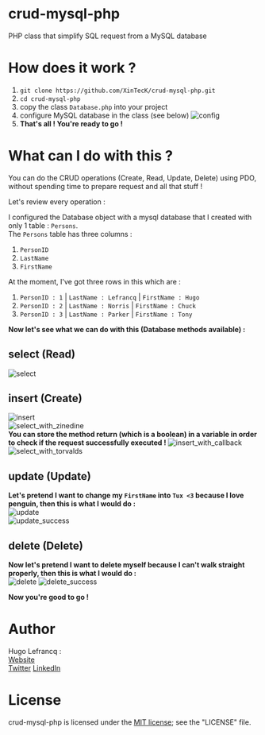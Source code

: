 # crud-mysql-php
PHP class that simplify SQL request from a MySQL database

# How does it work ?
1. `git clone https://github.com/XinTecK/crud-mysql-php.git`
2. `cd crud-mysql-php`
3. copy the class `Database.php` into your project
4. configure MySQL database in the class (see below)
![config](https://user-images.githubusercontent.com/43551457/60887570-09180600-a255-11e9-8ac3-ab21a0216fd1.png)
5. **That's all ! You're ready to go !**  

# What can I do with this ?
You can do the CRUD operations (Create, Read, Update, Delete) using PDO, without spending time to prepare request and all that stuff !  

Let's review every operation :  

I configured the Database object with a mysql database that I created with only 1 table : `Persons`.  
The `Persons` table has three columns :  
1. `PersonID`
2. `LastName`
3. `FirstName`  

At the moment, I've got three rows in this which are :
1. `PersonID : 1` | `LastName : Lefrancq` | `FirstName : Hugo`
2. `PersonID : 2` | `LastName : Norris` | `FirstName : Chuck`
3. `PersonID : 3` | `LastName : Parker` | `FirstName : Tony`

**Now let's see what we can do with this (Database methods available) :**

## select (Read)
![select](https://user-images.githubusercontent.com/43551457/60888339-d838d080-a256-11e9-9229-1011fd5195b3.png)  
## insert (Create)
![insert](https://user-images.githubusercontent.com/43551457/60888432-11714080-a257-11e9-9dbc-f99fd438e614.png)  
![select_with_zinedine](https://user-images.githubusercontent.com/43551457/60888459-1df59900-a257-11e9-8ed9-42fcd963e51a.png)  
**You can store the method return (which is a boolean) in a variable in order to check if the request successfully executed !**
![insert_with_callback](https://user-images.githubusercontent.com/43551457/60888572-6319cb00-a257-11e9-89d6-0a2dff625573.png)  
![select_with_torvalds](https://user-images.githubusercontent.com/43551457/60888598-73ca4100-a257-11e9-9811-98664691e4d4.png)  
## update (Update)
**Let's pretend I want to change my `FirstName` into `Tux <3` because I love penguin, then this is what I would do :**  
![update](https://user-images.githubusercontent.com/43551457/60888775-d58aab00-a257-11e9-8cda-7917cfeb2c05.png)  
![update_success](https://user-images.githubusercontent.com/43551457/60888805-de7b7c80-a257-11e9-8566-f401d61ed710.png)  
## delete (Delete)
**Now let's pretend I want to delete myself because I can't walk straight properly, then this is what I would do :**  
![delete](https://user-images.githubusercontent.com/43551457/60889016-5a75c480-a258-11e9-8fb1-474cd0808229.png)
![delete_success](https://user-images.githubusercontent.com/43551457/60889040-63669600-a258-11e9-8468-11ec26c95392.png)

**Now you're good to go !**

# Author
Hugo Lefrancq :  
[Website](https://hugolefrancq.fr)  
[Twitter](https://twitter.com/xinteck_)
[LinkedIn](https://www.linkedin.com/in/hugo-lefrancq-b78ba5155/)  

# License  
crud-mysql-php is licensed under the [MIT license](https://opensource.org/licenses/MIT); see the "LICENSE" file.
